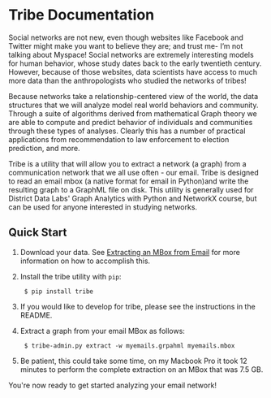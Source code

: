 # Tribe Documentation

Social networks are not new, even though websites like Facebook and Twitter might make you want to believe they are; and trust me- I’m not talking about Myspace! Social networks are extremely interesting models for human behavior, whose study dates back to the early twentieth century. However, because of those websites, data scientists have access to much more data than the anthropologists who studied the networks of tribes!

Because networks take a relationship-centered view of the world, the data structures that we will analyze model real world behaviors and community. Through a suite of algorithms derived from mathematical Graph theory we are able to compute and predict behavior of individuals and communities through these types of analyses. Clearly this has a number of practical applications from recommendation to law enforcement to election prediction, and more.

Tribe is a utility that will allow you to extract a network (a graph) from a communication network that we all use often - our email. Tribe is designed to read an email mbox (a native format for email in Python)and write the resulting graph to a GraphML file on disk. This utility is generally used for District Data Labs' Graph Analytics with Python and NetworkX course, but can be used for anyone interested in studying networks.

## Quick Start

1. Download your data. See [Extracting an MBox from Email](emails.md) for more information on how to accomplish this.

2. Install the tribe utility with `pip`:

        $ pip install tribe

3. If you would like to develop for tribe, please see the instructions in the README.

4. Extract a graph from your email MBox as follows:

        $ tribe-admin.py extract -w myemails.grpahml myemails.mbox

5. Be patient, this could take some time, on my Macbook Pro it took 12 minutes to perform the complete extraction on an MBox that was 7.5 GB.

You're now ready to get started analyzing your email network!
